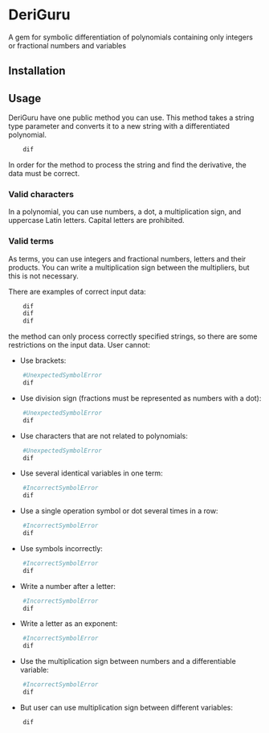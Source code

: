 # DeriGuru

A gem for symbolic differentiation of polynomials containing only integers or fractional numbers and variables

## Installation

## Usage

DeriGuru have one public method you can use. This method takes a string type parameter and converts it to a new string with a differentiated polynomial.

```ruby
    dif
````

In order for the method to process the string and find the derivative, the data must be correct.

### Valid characters

In a polynomial, you can use numbers, a dot, a multiplication sign, and uppercase Latin letters. Capital letters are prohibited.

### Valid terms

As terms, you can use integers and fractional numbers, letters and their products. You can write a multiplication sign between the multipliers, but this is not necessary.

There are examples of correct input data:

```ruby
    dif
    dif
    dif
````

the method can only process correctly specified strings, so there are some restrictions on the input data. User cannot:

- Use brackets:

```ruby
    #UnexpectedSymbolError
    dif
````

- Use division sign (fractions must be represented as numbers with a dot):

```ruby
    #UnexpectedSymbolError
    dif
````

- Use characters that are not related to polynomials:

```ruby
    #UnexpectedSymbolError
    dif
````

- Use several identical variables in one term:

```ruby
    #IncorrectSymbolError
    dif
````
- Use a single operation symbol or dot several times in a row:

```ruby
    #IncorrectSymbolError
    dif
````

- Use symbols incorrectly:

```ruby
    #IncorrectSymbolError
    dif
````

- Write a number after a letter:

```ruby
    #IncorrectSymbolError
    dif
````

- Write a letter as an exponent:

```ruby
    #IncorrectSymbolError
    dif
````

- Use the multiplication sign between numbers and a differentiable variable:

```ruby
    #IncorrectSymbolError
    dif
````

- But user can use multiplication sign between different variables:

```ruby
    dif
````